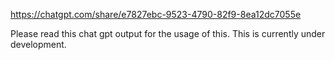 https://chatgpt.com/share/e7827ebc-9523-4790-82f9-8ea12dc7055e

Please read this chat gpt output for the usage of this. This is currently under development. 
